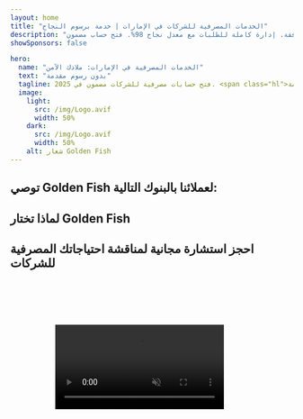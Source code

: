 ```yaml
---
layout: home
title: "الخدمات المصرفية للشركات في الإمارات | خدمة برسوم النجاح"
description: "حسابات شركات متعددة العملات متميزة بدون رسوم مقدمة - ادفع فقط بعد الموافقة. إدارة كاملة للطلبات مع معدل نجاح 98%. فتح حساب مضمون."
showSponsors: false

hero:
  name: "الخدمات المصرفية في الإمارات: ملاذك الآمن"
  text: "بدون رسوم مقدمة"
  tagline: فتح حسابات مصرفية للشركات مضمون في 2025. <span class="hl">بدون رسوم مقدمة</span> - ادفع فقط بعد الموافقة. معدل نجاح 90%.
  image:
    light:
      src: /img/Logo.avif
      width: 50%
    dark:
      src: /img/Logo.avif
      width: 50%
    alt: شعار Golden Fish
---
```


<FeatureCards :features="[
  {
    title: 'موافقات مضمونة على الحسابات',
    bullet: '✓',
    items: [
      '**ضمان لمدة شهرين** للموافقة على الحساب الأول',
      'ضمان لمدة ثلاثة أشهر للحساب الثاني',
      'إعداد خطة عمل عالية الجودة',
      'دعم شامل للعناية الواجبة',
      'استراتيجية التواصل المباشر مع البنك',
      'إعداد حزمة مصرفية كاملة'
    ],
    linkText: 'اقرأ المزيد',
    link: '../../corporate-banking-services/guaranteed-account-approvals',
    icon: {
      light: '/video/iStock-2186765808.mp4',
      dark: '/video/iStock-2166377244.mp4',
      alt: 'المتطلبات المصرفية',
    }
  },
]" />

<FeatureCards :features="[
  {
    title: 'حسابات مصرفية إماراتية للأعمال عالية المخاطر',
    items: [
      'إرشادات خبيرة حول العناية الواجبة المعززة (EDD)',
      'مراقبة المعاملات وإدارة المخاطر',
      'إعداد سياسات وإجراءات الامتثال',
      'إدارة العلاقات المصرفية',
      'تحديثات وتدقيقات امتثال منتظمة',
      'التخطيط للطوارئ لأمن الحساب'
    ],
    linkText: 'اقرأ المزيد',
    link: '../../corporate-banking-services/UAE-Bank-Accounts-for-High-Risk-Business',
    icon: {
      light: '/img/iStock-1333000394.avif',
      dark: '/img/iStock-584576538.avif',
      alt: 'الخدمات المصرفية',
    }
  },
  {
    title: 'حافظ على الامتثال: احمِ عملك في الإمارات',
    items: [
      'تدقيقات امتثال منتظمة لتحديد المخاطر المحتملة',
      'خدمات PRO شاملة للموافقات الحكومية',
      'إدارة تجديد الرخص والتنبيهات',
      'استشارات مصرفية وصيانة الحساب',
      'دعم الامتثال لضريبة القيمة المضافة وESR',
      'امتثال تأشيرات الموظفين وقانون العمل',
      'ورش عمل تدريبية حول التحديثات التنظيمية'
    ],
    linkText: 'اقرأ المزيد',
    link: '../../company-registration/Protect-Your-Business',
    icon: {
      light: '/img/iStock-1382278859.jpg',
      dark: '/img/iStock-1867623684.jpg',
      alt: 'الخدمات المصرفية',
    }
  },
  {
    title: 'مزايا الخدمات المصرفية للشركات في الإمارات',
    items: [
      'نظام مصرفي قوي بتصنيف **Aa2** من موديز',
      '**سعر صرف ثابت للدولار الأمريكي منذ 1980**',
      'لا قيود على حركة رأس المال',
      'احتياطيات أجنبية تتجاوز 184 مليار دولار أمريكي',
      'استقرار سياسي واقتصادي',
      'نظام مصرفي مدعوم حكومياً',
      'خدمات مصرفية رقمية عالمية المستوى'
    ],
    linkText: 'اقرأ المزيد',
    link: '../../company-registration/banking',
    icon: {
      light: '/img/iStock-1032707788.jpg',
      dark: '/img/iStock-1152367067.avif',
      alt: 'العملية المصرفية',
    }
  }
]" />

## توصي Golden Fish لعملائنا بالبنوك التالية:

<!--@include: /../../include/recommended-banks.md-->

## لماذا تختار Golden Fish

<BenefitsList :features="[
  {
    icon: '🏆',
    title: 'خبرة في المخاطر العالية',
    text: 'متخصصون في الحالات المعقدة من المناطق عالية المخاطر. فهم عميق لمتطلبات العناية الواجبة المعززة (EDD).'
  },
  {
    icon: '💰',
    title: 'رسوم على أساس النجاح',
    text: 'لا توجد رسوم مقدمة - **الدفع فقط بعد الموافقة.** معدل نجاح 98٪ للتأشيرات و90٪ للحسابات المصرفية.'
  },
  {
    icon: '🏦',
    title: 'علاقات مصرفية',
    text: 'شراكات قوية مع البنوك الرئيسية في الإمارات. خيارات مصرفية متعددة لزيادة فرص الموافقة.'
  },
  {
    icon: '📊',
    title: 'دعم الامتثال الكامل',
    text: 'توجيه خبير من خلال تقارير ESR وملفات UBO والمتطلبات التنظيمية. تحديثات منتظمة للامتثال.'
  },
  {
    icon: '📝',
    title: 'التميز في التوثيق',
    text: 'إعداد احترافي لجميع المستندات المطلوبة، بما في ذلك خطط العمل وسياسات الامتثال.'
  },
  {
    icon: '🤝',
    title: 'شراكة طويلة الأمد',
    text: '**مساعدة مستمرة** في العمليات المصرفية والمحاسبة والضرائب ومتطلبات الامتثال بعد التأسيس.'
  }
]" />

## احجز استشارة مجانية لمناقشة احتياجاتك المصرفية للشركات

<video  autoplay muted playsinline style="padding: 80px" >
  <source src="/video/iStock-2185918790.mp4" type="video/mp4">
</video>

<ContactFormModal formName="Banking [offer]" buttonText="احصل على استشارة مجانية" :services="[
 '🏢 حساب شركات للمقيمين في الإمارات',
 '🌐 حساب شركات لغير المقيمين في الإمارات (مخاطر منخفضة)',
 '⚠️ حساب شركات لغير المقيمين في الإمارات (مخاطر عالية)',
 '👤 حساب مصرفي شخصي']"/>
